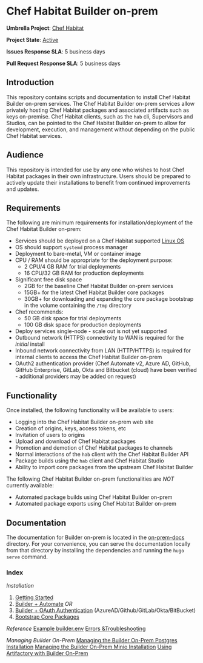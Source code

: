 # Chef Habitat Builder on-prem

**Umbrella Project**: [Chef Habitat](https://github.com/habitat-sh/habitat)

**Project State**: [Active](https://github.com/chef/chef-oss-practices/blob/master/repo-management/repo-states.md#active)

**Issues Response SLA**: 5 business days

**Pull Request Response SLA**: 5 business days

## Introduction

This repository contains scripts and documentation to install Chef Habitat Builder on-prem services. The Chef Habitat Builder on-prem services allow privately hosting Chef Habitat packages and associated artifacts such as keys on-premise. Chef Habitat clients, such as the `hab` cli, Supervisors and Studios, can be pointed to the Chef Habitat Builder on-prem to allow for development, execution, and management without depending on the public Chef Habitat services.

## Audience

This repository is intended for use by any one who wishes to host Chef Habitat packages in their own infrastructure. Users should be prepared to actively update their installations to benefit from continued improvements and updates.

## Requirements

The following are minimum requirements for installation/deployment of the Chef Habitat Builder on-prem:

* Services should be deployed on a Chef Habitat supported [Linux OS](https://www.habitat.sh/docs/install-habitat/)
* OS should support `systemd` process manager
* Deployment to bare-metal, VM or container image
* CPU / RAM should be appropriate for the deployment purpose:
  * 2 CPU/4 GB RAM for trial deployments
  * 16 CPU/32 GB RAM for production deployments
* Significant free disk space
  * 2GB for the baseline Chef Habitat Builder on-prem services
  * 15GB+ for the latest Chef Habitat Builder core packages
  * 30GB+ for downloading and expanding the core package bootstrap in the volume containing the `/tmp` directory
* Chef recommends:
  * 50 GB disk space for trial deployments
  * 100 GB disk space for production deployments
* Deploy services single-node - scale out is not yet supported
* Outbound network (HTTPS) connectivity to WAN is required for the _initial_ install
* Inbound network connectivity from LAN (HTTP/HTTPS) is required for internal clients to access the Chef Habitat Builder on-prem
* OAuth2 authentication provider (Chef Automate v2, Azure AD, GitHub, GitHub Enterprise, GitLab, Okta and Bitbucket (cloud) have been verified - additional providers may be added on request)

## Functionality

Once installed, the following functionality will be available to users:

* Logging into the Chef Habitat Builder on-prem web site
* Creation of origins, keys, access tokens, etc
* Invitation of users to origins
* Upload and download of Chef Habitat packages
* Promotion and demotion of Chef Habitat packages to channels
* Normal interactions of the `hab` client with the Chef Habitat Builder API
* Package builds using the `hab` client and Chef Habitat Studio
* Ability to import core packages from the upstream Chef Habitat Builder

The following Chef Habitat Builder on-prem functionalities are *NOT* currently available:

* Automated package builds using Chef Habitat Builder on-prem
* Automated package exports using Chef Habitat Builder on-prem

## Documentation

The documentation for Builder on-prem is located in the [on-prem-docs](on-prem-docs/README.md) directory. For your convenience, you can serve the documentation locally from that directory by installing the dependencies and running the `hugo serve` command.

### Index

*Installation*
1. [Getting Started](on-prem-docs/content/docs/getting-started.md)
2. [Builder + Automate](on-prem-docs/content/docs/builder-automate.md)
    *OR*
2. [Builder + OAuth Authentication](on-prem-docs/content/docs/builder-oauth.md) (AzureAD/Github/GitLab/Okta/BitBucket)
4. [Bootstrap Core Packages](on-prem-docs/content/docs/bootstrap-core.md)

*Reference*
[Example builder.env](on-prem-docs/content/docs/builder-example.md)
[Errors &Troubleshooting](on-prem-docs/content/docs/troubleshooting)

*Managing Builder On-Prem*
[Managing the Builder On-Prem Postgres Installation](on-prem-docs/content/docs/postgres.md)
[Managing the Builder On-Prem Minio Installation](on-prem-docs/content/docs/minio.md)
[Using Artifactory with Builder On-Prem](on-prem-docs/content/docs/artifactory.md)
